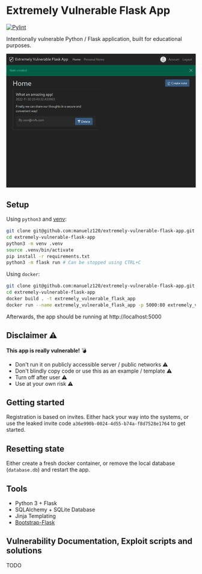 # Extremely Vulnerable Flask App

[![Pylint](https://github.com/manuelz120/extremely-vulnerable-flask-app/actions/workflows/pylint.yml/badge.svg)](https://github.com/manuelz120/extremely-vulnerable-flask-app/actions/workflows/pylint.yml)

Intentionally vulnerable Python / Flask application, built for educational purposes.

<img src="./demo.png" alt="Demo Image" width="800" />

## Setup

Using `python3` and [venv](https://docs.python.org/3/library/venv.html):

```bash
git clone git@github.com:manuelz120/extremely-vulnerable-flask-app.git
cd extremely-vulnerable-flask-app
python3 -m venv .venv
source .venv/bin/activate
pip install -r requirements.txt
python3 -m flask run # Can be stopped using CTRL+C
```

Using `docker`:

```bash
git clone git@github.com:manuelz120/extremely-vulnerable-flask-app.git
cd extremely-vulnerable-flask-app
docker build . -t extremely_vulnerable_flask_app
docker run --name extremely_vulnerable_flask_app -p 5000:80 extremely_vulnerable_flask_app  # Can be stopped using CTRL+C or by running `docker kill extremely_vulnerable_flask_app`
```

Afterwards, the app should be running at http://localhost:5000

## Disclaimer ⚠️

**This app is really vulnerable!** 💣

- Don't run it on publicly accessible server / public networks ⚠️
- Don't blindly copy code or use this as an example / template ⚠️
- Turn off after user ⚠️
- Use at your own risk ⚠️

## Getting started

Registration is based on invites. Either hack your way into the systems, or use the leaked invite code `a36e990b-0024-4d55-b74a-f8d7528e1764` to get started.

## Resetting state

Either create a fresh docker container, or remove the local database (`database.db`) and restart the app.

## Tools

- Python 3 + Flask
- SQLAlchemy + SQLite Database
- Jinja Templating
- [Bootstrap-Flask](https://bootstrap-flask.readthedocs.io/en/stable/)

## Vulnerability Documentation, Exploit scripts and solutions

TODO
